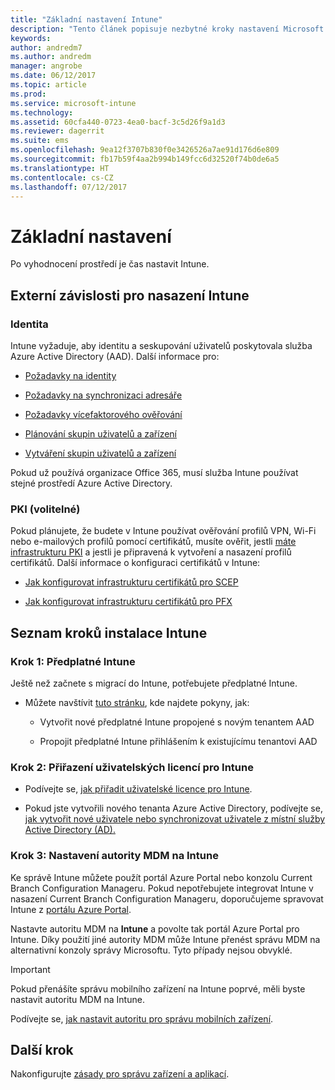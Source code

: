 ```yaml
---
title: "Základní nastavení Intune"
description: "Tento článek popisuje nezbytné kroky nastavení Microsoft Intune."
keywords: 
author: andredm7
ms.author: andredm
manager: angrobe
ms.date: 06/12/2017
ms.topic: article
ms.prod: 
ms.service: microsoft-intune
ms.technology: 
ms.assetid: 60cfa440-0723-4ea0-bacf-3c5d26f9a1d3
ms.reviewer: dagerrit
ms.suite: ems
ms.openlocfilehash: 9ea12f3707b830f0e3426526a7ae91d176d6e809
ms.sourcegitcommit: fb17b59f4aa2b994b149fcc6d32520f74b0de6a5
ms.translationtype: HT
ms.contentlocale: cs-CZ
ms.lasthandoff: 07/12/2017
---
```

# <a name="basic-setup"></a>Základní nastavení

Po vyhodnocení prostředí je čas nastavit Intune.

## <a name="external-dependencies-for-an-intune-deployment"></a>Externí závislosti pro nasazení Intune

### <a name="identity"></a>Identita

Intune vyžaduje, aby identitu a seskupování uživatelů poskytovala služba Azure Active Directory (AAD). Další informace pro:

-  [Požadavky na identity](https://docs.microsoft.com/active-directory/active-directory-hybrid-identity-design-considerations-overview#design-considerations-overview)

-   [Požadavky na synchronizaci adresáře](https://docs.microsoft.com/active-directory/active-directory-hybrid-identity-design-considerations-directory-sync-requirements)

-   [Požadavky vícefaktorového ověřování](https://docs.microsoft.com/active-directory/active-directory-hybrid-identity-design-considerations-multifactor-auth-requirements)

-   [Plánování skupin uživatelů a zařízení](users-add.md)

-   [Vytváření skupin uživatelů a zařízení](groups-get-started.md)

Pokud už používá organizace Office 365, musí služba Intune používat stejné prostředí Azure Active Directory.

### <a name="pki-optional"></a>PKI (volitelné)

Pokud plánujete, že budete v Intune používat ověřování profilů VPN, Wi-Fi nebo e-mailových profilů pomocí certifikátů, musíte ověřit, jestli [máte infrastrukturu PKI](certificates-configure.md) a jestli je připravená k vytvoření a nasazení profilů certifikátů. Další informace o konfiguraci certifikátů v Intune:

-   [Jak konfigurovat infrastrukturu certifikátů pro SCEP](/intune/certificates-scep-configure)

-   [Jak konfigurovat infrastrukturu certifikátů pro PFX](/intune/certficates-pfx-configure)


## <a name="task-list-for-an-intune-setup"></a>Seznam kroků instalace Intune

### <a name="task-1-intune-subscription"></a>Krok 1: Předplatné Intune

Ještě než začnete s migrací do Intune, potřebujete předplatné Intune.

-   Můžete navštívit [tuto stránku](https://portal.office.com/Signup/Signup.aspx?OfferId=40BE278A-DFD1-470a-9EF7-9F2596EA7FF9&dl=INTUNE_A&ali=1#0), kde najdete pokyny, jak:

    -   Vytvořit nové předplatné Intune propojené s novým tenantem AAD

    -   Propojit předplatné Intune přihlášením k existujícímu tenantovi AAD

### <a name="task-2-assign-intune-user-licenses"></a>Krok 2: Přiřazení uživatelských licencí pro Intune

-   Podívejte se, [jak přiřadit uživatelské licence pro Intune](licenses-assign.md).

-   Pokud jste vytvořili nového tenanta Azure Active Directory, podívejte se, [jak vytvořit nové uživatele nebo synchronizovat uživatele z místní služby Active Directory (AD).](https://docs.microsoft.com/azure/active-directory/connect/active-directory-aadconnect)

### <a name="task-3-set-your-mdm-authority-to-intune"></a>Krok 3: Nastavení autority MDM na Intune

Ke správě Intune můžete použít portál Azure Portal nebo konzolu Current Branch Configuration Manageru. Pokud nepotřebujete integrovat Intune v nasazení Current Branch Configuration Manageru, doporučujeme spravovat Intune z [portálu Azure Portal](https://portal.azure.com).

Nastavte autoritu MDM na **Intune** a povolte tak portál Azure Portal pro Intune. Díky použití jiné autority MDM může Intune přenést správu MDM na alternativní konzoly správy Microsoftu. Tyto případy nejsou obvyklé.

> [!IMPORTANT]
> Pokud přenášíte správu mobilního zařízení na Intune poprvé, měli byste nastavit autoritu MDM na Intune.

Podívejte se, [jak nastavit autoritu pro správu mobilních zařízení](mdm-authority-set.md).

## <a name="next-step"></a>Další krok

Nakonfigurujte [zásady pro správu zařízení a aplikací](migration-guide-configure-policies.md).
